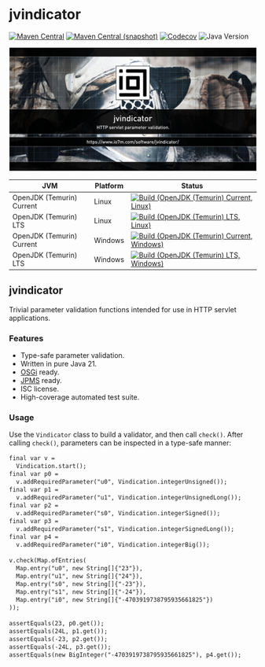 jvindicator
===

[![Maven Central](https://img.shields.io/maven-central/v/com.io7m.jvindicator/com.io7m.jvindicator.svg?style=flat-square)](http://search.maven.org/#search%7Cga%7C1%7Cg%3A%22com.io7m.jvindicator%22)
[![Maven Central (snapshot)](https://img.shields.io/nexus/s/com.io7m.jvindicator/com.io7m.jvindicator?server=https%3A%2F%2Fs01.oss.sonatype.org&style=flat-square)](https://s01.oss.sonatype.org/content/repositories/snapshots/com/io7m/jvindicator/)
[![Codecov](https://img.shields.io/codecov/c/github/io7m-com/jvindicator.svg?style=flat-square)](https://codecov.io/gh/io7m-com/jvindicator)
![Java Version](https://img.shields.io/badge/21-java?label=java&color=e6c35c)

![com.io7m.jvindicator](./src/site/resources/jvindicator.jpg?raw=true)

| JVM | Platform | Status |
|-----|----------|--------|
| OpenJDK (Temurin) Current | Linux | [![Build (OpenJDK (Temurin) Current, Linux)](https://img.shields.io/github/actions/workflow/status/io7m-com/jvindicator/main.linux.temurin.current.yml)](https://www.github.com/io7m-com/jvindicator/actions?query=workflow%3Amain.linux.temurin.current)|
| OpenJDK (Temurin) LTS | Linux | [![Build (OpenJDK (Temurin) LTS, Linux)](https://img.shields.io/github/actions/workflow/status/io7m-com/jvindicator/main.linux.temurin.lts.yml)](https://www.github.com/io7m-com/jvindicator/actions?query=workflow%3Amain.linux.temurin.lts)|
| OpenJDK (Temurin) Current | Windows | [![Build (OpenJDK (Temurin) Current, Windows)](https://img.shields.io/github/actions/workflow/status/io7m-com/jvindicator/main.windows.temurin.current.yml)](https://www.github.com/io7m-com/jvindicator/actions?query=workflow%3Amain.windows.temurin.current)|
| OpenJDK (Temurin) LTS | Windows | [![Build (OpenJDK (Temurin) LTS, Windows)](https://img.shields.io/github/actions/workflow/status/io7m-com/jvindicator/main.windows.temurin.lts.yml)](https://www.github.com/io7m-com/jvindicator/actions?query=workflow%3Amain.windows.temurin.lts)|

## jvindicator

Trivial parameter validation functions intended for use in HTTP servlet
applications.

### Features

* Type-safe parameter validation.
* Written in pure Java 21.
* [OSGi](https://www.osgi.org/) ready.
* [JPMS](https://en.wikipedia.org/wiki/Java_Platform_Module_System) ready.
* ISC license.
* High-coverage automated test suite.

### Usage

Use the `Vindicator` class to build a validator, and then call `check()`. After
calling `check()`, parameters can be inspected in a type-safe manner:

```
final var v =
  Vindication.start();
final var p0 =
  v.addRequiredParameter("u0", Vindication.integerUnsigned());
final var p1 =
  v.addRequiredParameter("u1", Vindication.integerUnsignedLong());
final var p2 =
  v.addRequiredParameter("s0", Vindication.integerSigned());
final var p3 =
  v.addRequiredParameter("s1", Vindication.integerSignedLong());
final var p4 =
  v.addRequiredParameter("i0", Vindication.integerBig());

v.check(Map.ofEntries(
  Map.entry("u0", new String[]{"23"}),
  Map.entry("u1", new String[]{"24"}),
  Map.entry("s0", new String[]{"-23"}),
  Map.entry("s1", new String[]{"-24"}),
  Map.entry("i0", new String[]{"-4703919738795935661825"})
));

assertEquals(23, p0.get());
assertEquals(24L, p1.get());
assertEquals(-23, p2.get());
assertEquals(-24L, p3.get());
assertEquals(new BigInteger("-4703919738795935661825"), p4.get());
```

